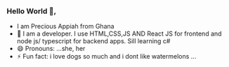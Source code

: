 ### Hello World 👋,

-  I am Precious Appiah from Ghana
- 🌱 I am a developer. I use HTML,CSS,JS AND React JS for frontend and node js/ typescript for backend apps. Sill learning c#
- 😄 Pronouns: ...she, her
- ⚡ Fun fact: i love dogs so much and i dont like watermelons ...

